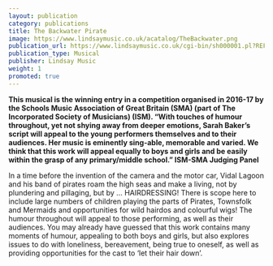 ```yaml
---
layout: publication
category: publications
title: The Backwater Pirate
image: https://www.lindsaymusic.co.uk/acatalog/TheBackwater.png
publication_url: https://www.lindsaymusic.co.uk/cgi-bin/sh000001.pl?REFPAGE=https%3a%2f%2fwww%2elindsaymusic%2eco%2euk%2facatalog%2fPerformance_Packs%2ehtml&WD=pirate%20backwater&PN=More_Music_Stories%2ehtml%23a000311#a000311
publication_type: Musical
publisher: Lindsay Music
weight: 1
promoted: true
---
```


**This musical is the winning entry in a competition organised in 2016-17 by the Schools Music Association of Great Britain (SMA) (part of The Incorporated Society of Musicians) (ISM).
“With touches of humour throughout, yet not shying away from deeper emotions, Sarah Baker’s script will appeal to the young performers themselves and to their audiences. Her music is eminently sing-able, memorable and varied. We think that this work will appeal equally to boys and girls and be easily within the grasp of any primary/middle school.” ISM-SMA Judging Panel**

In a time before the invention of the camera and the motor car, Vidal Lagoon and his band of pirates roam the high seas and make a living, not by plundering and pillaging, but by … HAIRDRESSING! There is scope here to include large numbers of children playing the parts of Pirates, Townsfolk and Mermaids and opportunities for wild hairdos and colourful wigs! The humour throughout will appeal to those performing, as well as their audiences. You may already have guessed that this work contains many moments of humour, appealing to both boys and girls, but also explores issues to do with loneliness, bereavement, being true to oneself, as well as providing opportunities for the cast to ‘let their hair down’.

